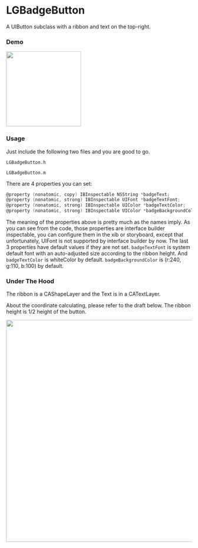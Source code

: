# LGBadgeButton
A UIButton subclass with a ribbon and text on the top-right.


### Demo
<img src="https://cloud.githubusercontent.com/assets/3366713/9813741/cf028d1a-58ba-11e5-988c-60065de1c3a2.png" width=203 />

### Usage
Just include the following two files and you are good to go. 

`LGBadgeButton.h`

`LGBadgeButton.m`

There are 4 properties you can set:

```objective-c
@property (nonatomic, copy) IBInspectable NSString *badgeText;
@property (nonatomic, strong) IBInspectable UIFont *badgeTextFont;
@property (nonatomic, strong) IBInspectable UIColor *badgeTextColor;
@property (nonatomic, strong) IBInspectable UIColor *badgeBackgroundColor;
```

The meaning of the properties above is pretty much as the names imply.
As you can see from the code, those properties are interface builder inspectable, you can configure them in the xib or storyboard, except that unfortunately, UIFont is not supported by interface builder by now.
The last 3 properties have default values if they are not set. `badgeTextFont` is system default font with an auto-adjusted size according to the ribbon height. And `badgeTextColor` is whiteColor by default. `badgeBackgroundColor` is (r:240, g:110, b:100) by default.

### Under The Hood
The ribbon is a CAShapeLayer and the Text is in a CATextLayer.

About the coordinate calculating, please refer to the draft below. The ribbon height is 1/2 height of the button. 

<img src="https://cloud.githubusercontent.com/assets/3366713/9813738/cd80b46c-58ba-11e5-9b80-a7a8b62ae994.png" width=602 />
